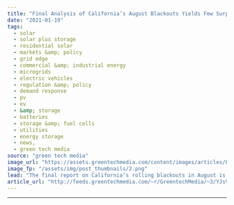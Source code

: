 ```yaml
---
title: "Final Analysis of California’s August Blackouts Yields Few Surprises and a Tight Deadline for Solutions"
date: "2021-01-19"
tags: 
  - solar
  - solar plus storage 
  - residential solar
  - markets &amp; policy
  - grid edge
  - commercial &amp; industrial energy
  - microgrids
  - electric vehicles
  - regulation &amp; policy
  - demand response
  - pv
  - ev
  - &amp; storage
  - batteries
  - storage &amp; fuel cells
  - utilities
  - energy storage
  - news,
  - green tech media
source: "green tech media"
image_url: "https://assets.greentechmedia.com/content/images/articles/Los_Angeles_California_Cars_Emissions_Shutterstock_XL.jpg"
image_fp: "/assets/img/post_thumbnails/2.png"
lead: "The final report on California’s rolling blackouts in August is out — and its key findings for what caused the state’s heatwave-driven grid emergency haven’t changed much from initial findings. Simply put, the heat waves that blanketed the U.S. West  ..."
article_url: "http://feeds.greentechmedia.com/~r/GreentechMedia/~3/YJsV-MgDWBI/final-analysis-of-californias-august-blackouts-has-few-surprises-but-some-proposed-solutions"
---
```


---
